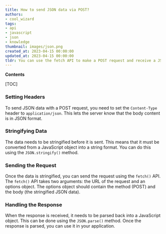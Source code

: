 ```yaml
---
title: How to send JSON data via POST?
authors:
- cool_wizard
tags:
- api
- javascript
- json
- knowledge
thumbnail: images/json.png
created_at: 2023-04-15 00:00:00
updated_at: 2023-04-15 00:00:00
tldr: You can use the fetch API to make a POST request and receive a JSON response.
---
```


**Contents**

[TOC]

### Setting Headers

To send JSON data with a POST request, you need to set the `Content-Type` header to `application/json`. This lets the server know that the body content is in JSON format.

### Stringifying Data

The data needs to be stringified before it is sent. This means that it must be converted from a JavaScript object into a string format. You can do this using the `JSON.stringify()` method.

### Sending the Request

Once the data is stringified, you can send the request using the `fetch()` API. The `fetch()` API takes two arguments: the URL of the request and an options object. The options object should contain the method (POST) and the body (the stringified JSON data).

### Handling the Response

When the response is received, it needs to be parsed back into a JavaScript object. This can be done using the `JSON.parse()` method. Once the response is parsed, you can use it in your application.
